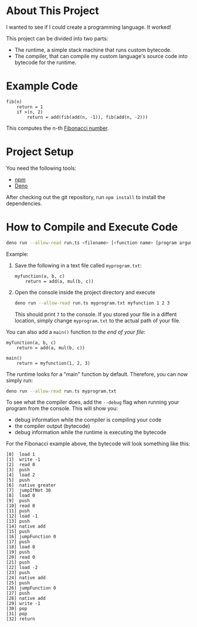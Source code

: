# About This Project

I wanted to see if I could create a programming language. It worked!

This project can be divided into two parts:
- The runtime, a simple stack machine that runs custom bytecode.
- The compiler, that can compile my custom language's source code into bytecode for the runtime.

# Example Code

```
fib(n)
    return = 1
    if >(n, 2)
        return = add(fib(add(n, -1)), fib(add(n, -2)))
```
This computes the n-th [Fibonacci number](https://en.wikipedia.org/wiki/Fibonacci_number).


# Project Setup

You need the following tools:
- [npm](https://www.npmjs.com/package/npm)
- [Deno](https://deno.land/)

After checking out the git repository, run `npm install` to install the dependencies.

# How to Compile and Execute Code

```sh
deno run --allow-read run.ts <filename> [<function name> [program arguments]]
```

Example:

1.  Save the following in a text file called `myprogram.txt`:

    ```
    myfunction(a, b, c)
        return = add(a, mul(b, c))
    ```
2.  Open the console inside the project directory and execute

    ```sh
    deno run --allow-read run.ts myprogram.txt myfunction 1 2 3
    ```
    
    This should print `7` to the console.
    If you stored your file in a diffent location, simply change `myprogram.txt` to the actual path of your file.

You can also add a `main()` function *to the end of your file*:

```
myfunction(a, b, c)
    return = add(a, mul(b, c))

main()
    return = myfunction(1, 2, 3)
```

The runtime looks for a "main" function by default. Therefore, you can now simply run:

```sh
deno run --allow-read run.ts myprogram.txt
```

To see what the compiler does, add the `--debug` flag when running your program from the console. This will show you:
- debug information while the compiler is compiling your code
- the compiler output (bytecode)
- debug information while the runtime is executing the bytecode

For the Fibonacci example above, the bytecode will look something like this:
```
[0]  load 1
[1]  write -1
[2]  read 0
[3]  push
[4]  load 2
[5]  push
[6]  native greater
[7]  jumpIfNot 30
[8]  load 0
[9]  push
[10] read 0
[11] push
[12] load -1
[13] push
[14] native add
[15] push
[16] jumpFunction 0
[17] push
[18] load 0
[19] push
[20] read 0
[21] push
[22] load -2
[23] push
[24] native add
[25] push
[26] jumpFunction 0
[27] push
[28] native add
[29] write -1
[30] pop
[31] pop
[32] return
```
